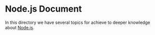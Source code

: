 # Node.js Document
In this directory we have several topics for achieve to deeper knowledge about [Node.js](https://nodejs.org/en "Node.js").
